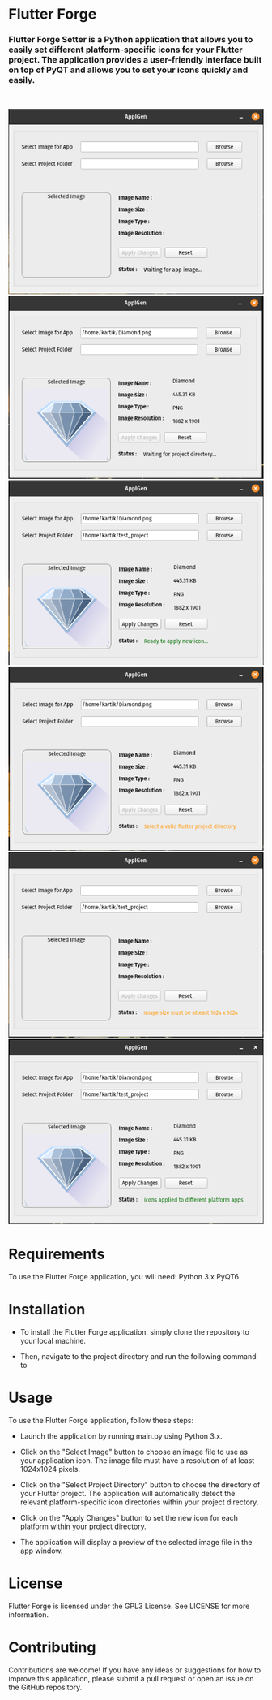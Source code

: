 # Flutter Forge
### Flutter Forge Setter is a Python application that allows you to easily set different platform-specific icons for your Flutter project. The application provides a user-friendly interface built on top of PyQT and allows you to set your icons quickly and easily.

<br>

![](Preview%20Images/1.png) ![](Preview%20Images/2.png)
![](Preview%20Images/3.png) ![](Preview%20Images/4.png)
![](Preview%20Images/5.png) ![](Preview%20Images/6.png)

# Requirements
To use the Flutter Forge application, you will need:
    Python 3.x
    PyQT6


# Installation
* To install the Flutter Forge application, simply clone the repository to your local machine.

* Then, navigate to the project directory and run the following command to 


# Usage
To use the Flutter Forge application, follow these steps:

* Launch the application by running main.py using Python 3.x.

* Click on the "Select Image" button to choose an image file to use as your application icon. The image file must have a resolution of at least 1024x1024 pixels.

* Click on the "Select Project Directory" button to choose the directory of your Flutter project. The application will automatically detect the relevant platform-specific icon directories within your project directory.

* Click on the "Apply Changes" button to set the new icon for each platform within your project directory.

* The application will display a preview of the selected image file in the app window.


# License
Flutter Forge is licensed under the GPL3 License. See LICENSE for more information.


# Contributing
Contributions are welcome! If you have any ideas or suggestions for how to improve this application, please submit a pull request or open an issue on the GitHub repository.
